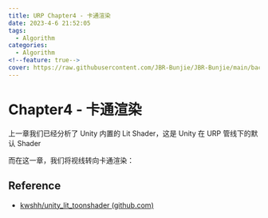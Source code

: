 ```yaml
---
title: URP Chapter4 - 卡通渲染
date: 2023-4-6 21:52:05
tags:
  - Algorithm
categories:
  - Algorithm
<!--feature: true-->
cover: https://raw.githubusercontent.com/JBR-Bunjie/JBR-Bunjie/main/back.jpg
---
```


# Chapter4 - 卡通渲染

上一章我们已经分析了 Unity 内置的 Lit Shader，这是 Unity 在 URP 管线下的默认 Shader

而在这一章，我们将视线转向卡通渲染：

## Reference

- [kwshh/unity_lit_toonshader (github.com)](https://github.com/kwshh/unity_lit_toonshader)

